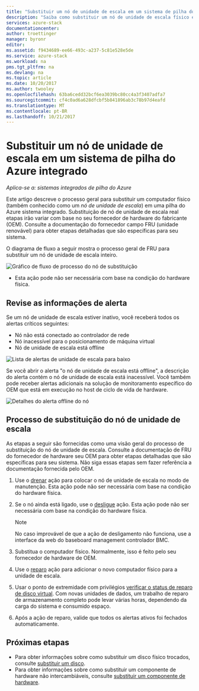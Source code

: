 ```yaml
---
title: "Substituir um nó de unidade de escala em um sistema de pilha do Azure integradas | Microsoft Docs"
description: "Saiba como substituir um nó de unidade de escala físico em um sistema de pilha do Azure integradas."
services: azure-stack
documentationcenter: 
author: troettinger
manager: byronr
editor: 
ms.assetid: f9434689-ee66-493c-a237-5c81e528e5de
ms.service: azure-stack
ms.workload: na
pms.tgt_pltfrm: na
ms.devlang: na
ms.topic: article
ms.date: 10/20/2017
ms.author: twooley
ms.openlocfilehash: 63ba6cedd32bcf6ea3039bc80cc4a3f3407adfa7
ms.sourcegitcommit: cf4c0ad6a628dfcbf5b841896ab3c78b97d4eafd
ms.translationtype: MT
ms.contentlocale: pt-BR
ms.lasthandoff: 10/21/2017
---
```

# <a name="replace-a-scale-unit-node-on-an-azure-stack-integrated-system"></a>Substituir um nó de unidade de escala em um sistema de pilha do Azure integrado

*Aplica-se a: sistemas integrados de pilha do Azure*

Este artigo descreve o processo geral para substituir um computador físico (também conhecido como um *nó de unidade de escala*) em uma pilha do Azure sistema integrado. Substituição de nó de unidade de escala real etapas irão variar com base no seu fornecedor de hardware do fabricante (OEM). Consulte a documentação do fornecedor campo FRU (unidade renovável) para obter etapas detalhadas que são específicas para seu sistema.

O diagrama de fluxo a seguir mostra o processo geral de FRU para substituir um nó de unidade de escala inteiro.

![Gráfico de fluxo de processo do nó de substituição](media/azure-stack-replace-node/ReplaceNodeFlow.PNG)

* Esta ação pode não ser necessária com base na condição do hardware física.

## <a name="review-alert-information"></a>Revise as informações de alerta

Se um nó de unidade de escala estiver inativo, você receberá todos os alertas críticos seguintes:

- Nó não está conectado ao controlador de rede
- Nó inacessível para o posicionamento de máquina virtual
- Nó de unidade de escala está offline

![Lista de alertas de unidade de escala para baixo](media/azure-stack-replace-node/NodeDownAlerts.PNG)

Se você abrir o alerta "o nó de unidade de escala está offline", a descrição do alerta contém o nó de unidade de escala está inacessível. Você também pode receber alertas adicionais na solução de monitoramento específico do OEM que está em execução no host de ciclo de vida de hardware.

![Detalhes do alerta offline do nó](media/azure-stack-replace-node/NodeOffline.PNG)

## <a name="scale-unit-node-replacement-process"></a>Processo de substituição do nó de unidade de escala

As etapas a seguir são fornecidas como uma visão geral do processo de substituição do nó de unidade de escala. Consulte a documentação de FRU do fornecedor de hardware seu OEM para obter etapas detalhadas que são específicas para seu sistema. Não siga essas etapas sem fazer referência a documentação fornecida pelo OEM.

1. Use o [drenar](azure-stack-node-actions.md#scale-unit-node-actions) ação para colocar o nó de unidade de escala no modo de manutenção. Esta ação pode não ser necessária com base na condição do hardware física.
2. Se o nó ainda está ligado, use o [desligue](azure-stack-node-actions.md#scale-unit-node-actions) ação. Esta ação pode não ser necessária com base na condição do hardware física.
 
   > [!NOTE]
   > No caso improvável de que a ação de desligamento não funciona, use a interface da web do baseboard management controlador BMC.

1. Substitua o computador físico. Normalmente, isso é feito pelo seu fornecedor de hardware de OEM.
2. Use o [reparo](azure-stack-node-actions.md#scale-unit-node-actions) ação para adicionar o novo computador físico para a unidade de escala.
3. Usar o ponto de extremidade com privilégios [verificar o status de reparo de disco virtual](azure-stack-replace-disk.md#check-the-status-of-virtual-disk-repair). Com novas unidades de dados, um trabalho de reparo de armazenamento completo pode levar várias horas, dependendo da carga do sistema e consumido espaço.
4. Após a ação de reparo, valide que todos os alertas ativos foi fechados automaticamente.

## <a name="next-steps"></a>Próximas etapas

- Para obter informações sobre como substituir um disco físico trocados, consulte [substituir um disco](azure-stack-replace-disk.md). 
- Para obter informações sobre como substituir um componente de hardware não intercambiáveis, consulte [substituir um componente de hardware](azure-stack-replace-component.md). 